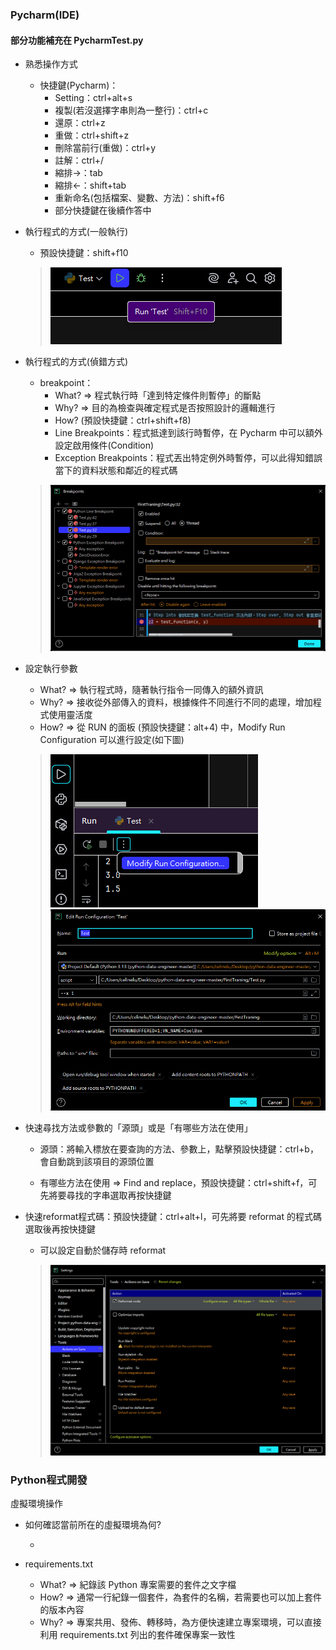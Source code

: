 ### Pycharm(IDE)

#### 部分功能補充在 PycharmTest.py

- 熟悉操作方式

    - 快捷鍵(Pycharm)：
        - Setting：ctrl+alt+s
        - 複製(若沒選擇字串則為一整行)：ctrl+c
        - 還原：ctrl+z
        - 重做：ctrl+shift+z
        - 刪除當前行(重做)：ctrl+y
        - 註解：ctrl+/
        - 縮排->：tab
        - 縮排<-：shift+tab
        - 重新命名(包括檔案、變數、方法)：shift+f6
        - 部分快捷鍵在後續作答中

- 執行程式的方式(一般執行)

    - 預設快捷鍵：shift+f10
  > ![run.png](img/run.png)

- 執行程式的方式(偵錯方式)

    - breakpoint：
        - What? => 程式執行時「達到特定條件則暫停」的斷點
        - Why? => 目的為檢查與確定程式是否按照設計的邏輯進行
        - How? (預設快捷鍵：ctrl+shift+f8)
        - Line Breakpoints：程式抵達到該行時暫停，在 Pycharm 中可以額外設定啟用條件(Condition)
        - Exception Breakpoints：程式丟出特定例外時暫停，可以此得知錯誤當下的資料狀態和鄰近的程式碼
  > ![breakpoint.png](img/breakpoint.png)
- 設定執行參數

    - What? => 執行程式時，隨著執行指令一同傳入的額外資訊
    - Why? => 接收從外部傳入的資料，根據條件不同進行不同的處理，增加程式使用靈活度
    - How? => 從 RUN 的面板 (預設快捷鍵：alt+4) 中，Modify Run Configuration 可以進行設定(如下圖)
  > ![modify-run-configuration.png](img/modify-run-configuration.png)
  > ![edit-run-configuration.png](img/edit-run-configuration.png)

- 快速尋找方法或參數的「源頭」或是「有哪些方法在使用」

    - 源頭：將輸入標放在要查詢的方法、參數上，點擊預設快捷鍵：ctrl+b，會自動跳到該項目的源頭位置

    - 有哪些方法在使用 => Find and replace，預設快捷鍵：ctrl+shift+f，可先將要尋找的字串選取再按快捷鍵

- 快速reformat程式碼：預設快捷鍵：ctrl+alt+l，可先將要 reformat 的程式碼選取後再按快捷鍵
    - 可以設定自動於儲存時 reformat
  > ![reformat-on-save.png](img/reformat-on-save.png)

### Python程式開發

虛擬環境操作

- 如何確認當前所在的虛擬環境為何?

    -

- requirements.txt

    - What? => 紀錄該 Python 專案需要的套件之文字檔
    - How? => 通常一行紀錄一個套件，為套件的名稱，若需要也可以加上套件的版本內容
    - Why? => 專案共用、發佈、轉移時，為方便快速建立專案環境，可以直接利用 requirements.txt 列出的套件確保專案一致性

